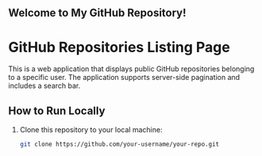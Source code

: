 ## Welcome to My GitHub Repository!

# GitHub Repositories Listing Page

This is a web application that displays public GitHub repositories belonging to a specific user. The application supports server-side pagination and includes a search bar.

## How to Run Locally

1. Clone this repository to your local machine:

   ```bash
   git clone https://github.com/your-username/your-repo.git
